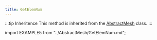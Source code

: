 ```yaml
---
title: GetElemNum
---
```


:::tip Inheritence
This method is inherited from the [AbstractMesh](../AbstractMesh/AbstractMesh_.md) class.
:::

import EXAMPLE5 from "../AbstractMesh/GetElemNum.md";

<EXAMPLE5 />
